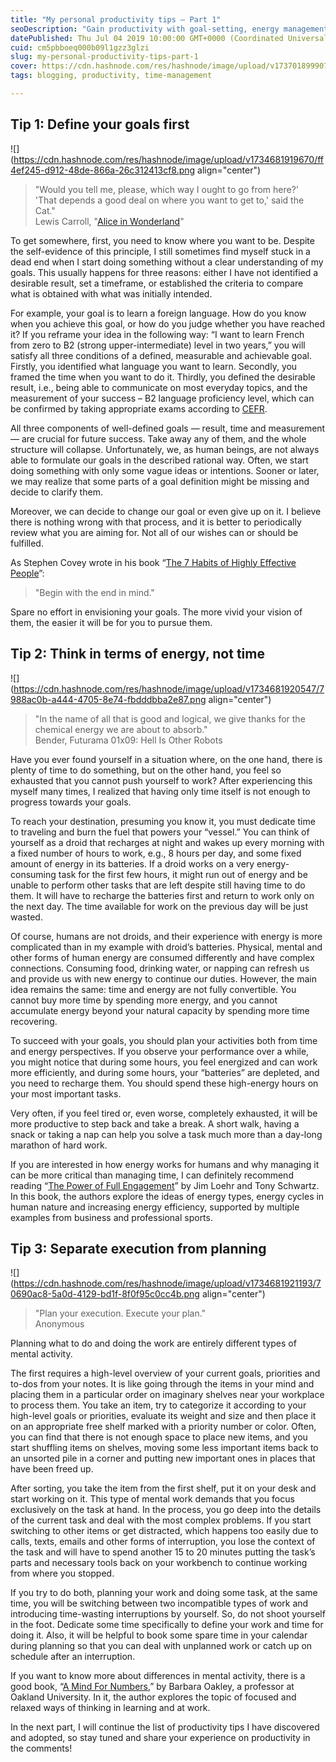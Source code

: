 ```yaml
---
title: "My personal productivity tips – Part 1"
seoDescription: "Gain productivity with goal-setting, energy management, and planning. Unlock potential using actionable strategies and real-life examples"
datePublished: Thu Jul 04 2019 10:00:00 GMT+0000 (Coordinated Universal Time)
cuid: cm5pbboeq000b09l1gzz3glzi
slug: my-personal-productivity-tips-part-1
cover: https://cdn.hashnode.com/res/hashnode/image/upload/v1737018999073/3fb44089-532a-42c4-8344-3e6efefa87ce.png
tags: blogging, productivity, time-management

---
```


## Tip 1: Define your goals first

![](https://cdn.hashnode.com/res/hashnode/image/upload/v1734681919670/ff4ef245-d912-48de-866a-26c312413cf8.png align="center")

> "Would you tell me, please, which way I ought to go from here?'  
> 'That depends a good deal on where you want to get to,' said the Cat."  
> Lewis Carroll, "[Alice in Wonderland](https://andrewmatveychuk.com/refer/alice-in-wonderland)"

To get somewhere, first, you need to know where you want to be. Despite the self-evidence of this principle, I still sometimes find myself stuck in a dead end when I start doing something without a clear understanding of my goals. This usually happens for three reasons: either I have not identified a desirable result, set a timeframe, or established the criteria to compare what is obtained with what was initially intended.

For example, your goal is to learn a foreign language. How do you know when you achieve this goal, or how do you judge whether you have reached it? If you reframe your idea in the following way: “I want to learn French from zero to B2 (strong upper-intermediate) level in two years,” you will satisfy all three conditions of a defined, measurable and achievable goal. Firstly, you identified what language you want to learn. Secondly, you framed the time when you want to do it. Thirdly, you defined the desirable result, i.e., being able to communicate on most everyday topics, and the measurement of your success – B2 language proficiency level, which can be confirmed by taking appropriate exams according to [CEFR](https://en.wikipedia.org/wiki/Common_European_Framework_of_Reference_for_Languages).

All three components of well-defined goals — result, time and measurement — are crucial for future success. Take away any of them, and the whole structure will collapse. Unfortunately, we, as human beings, are not always able to formulate our goals in the described rational way. Often, we start doing something with only some vague ideas or intentions. Sooner or later, we may realize that some parts of a goal definition might be missing and decide to clarify them.

Moreover, we can decide to change our goal or even give up on it. I believe there is nothing wrong with that process, and it is better to periodically review what you are aiming for. Not all of our wishes can or should be fulfilled.

As Stephen Covey wrote in his book “[The 7 Habits of Highly Effective People](https://andrewmatveychuk.com/refer/seven-habits-of-highly-effective-people)”:

> "Begin with the end in mind."

Spare no effort in envisioning your goals. The more vivid your vision of them, the easier it will be for you to pursue them.

## Tip 2: Think in terms of energy, not time

![](https://cdn.hashnode.com/res/hashnode/image/upload/v1734681920547/7988ac0b-a444-4705-8e74-fbdddbba2e87.png align="center")

> "In the name of all that is good and logical, we give thanks for the chemical energy we are about to absorb."  
> Bender, Futurama 01x09: Hell Is Other Robots

Have you ever found yourself in a situation where, on the one hand, there is plenty of time to do something, but on the other hand, you feel so exhausted that you cannot push yourself to work? After experiencing this myself many times, I realized that having only time itself is not enough to progress towards your goals.

To reach your destination, presuming you know it, you must dedicate time to traveling and burn the fuel that powers your “vessel.” You can think of yourself as a droid that recharges at night and wakes up every morning with a fixed number of hours to work, e.g., 8 hours per day, and some fixed amount of energy in its batteries. If a droid works on a very energy-consuming task for the first few hours, it might run out of energy and be unable to perform other tasks that are left despite still having time to do them. It will have to recharge the batteries first and return to work only on the next day. The time available for work on the previous day will be just wasted.

Of course, humans are not droids, and their experience with energy is more complicated than in my example with droid’s batteries. Physical, mental and other forms of human energy are consumed differently and have complex connections. Consuming food, drinking water, or napping can refresh us and provide us with new energy to continue our duties. However, the main idea remains the same: time and energy are not fully convertible. You cannot buy more time by spending more energy, and you cannot accumulate energy beyond your natural capacity by spending more time recovering.

To succeed with your goals, you should plan your activities both from time and energy perspectives. If you observe your performance over a while, you might notice that during some hours, you feel energized and can work more efficiently, and during some hours, your “batteries” are depleted, and you need to recharge them. You should spend these high-energy hours on your most important tasks.

Very often, if you feel tired or, even worse, completely exhausted, it will be more productive to step back and take a break. A short walk, having a snack or taking a nap can help you solve a task much more than a day-long marathon of hard work.

If you are interested in how energy works for humans and why managing it can be more critical than managing time, I can definitely recommend reading “[The Power of Full Engagement](https://andrewmatveychuk.com/refer/the-power-of-full-engagement)” by Jim Loehr and Tony Schwartz. In this book, the authors explore the ideas of energy types, energy cycles in human nature and increasing energy efficiency, supported by multiple examples from business and professional sports.

## Tip 3: Separate execution from planning

![](https://cdn.hashnode.com/res/hashnode/image/upload/v1734681921193/70690ac8-5a0d-4129-bd1f-8f0f95c0cc4b.png align="center")

> "Plan your execution. Execute your plan."  
> Anonymous

Planning what to do and doing the work are entirely different types of mental activity.

The first requires a high-level overview of your current goals, priorities and to-dos from your notes. It is like going through the items in your mind and placing them in a particular order on imaginary shelves near your workplace to process them. You take an item, try to categorize it according to your high-level goals or priorities, evaluate its weight and size and then place it on an appropriate free shelf marked with a priority number or color. Often, you can find that there is not enough space to place new items, and you start shuffling items on shelves, moving some less important items back to an unsorted pile in a corner and putting new important ones in places that have been freed up.

After sorting, you take the item from the first shelf, put it on your desk and start working on it. This type of mental work demands that you focus exclusively on the task at hand. In the process, you go deep into the details of the current task and deal with the most complex problems. If you start switching to other items or get distracted, which happens too easily due to calls, texts, emails and other forms of interruption, you lose the context of the task and will have to spend another 15 to 20 minutes putting the task’s parts and necessary tools back on your workbench to continue working from where you stopped.

If you try to do both, planning your work and doing some task, at the same time, you will be switching between two incompatible types of work and introducing time-wasting interruptions by yourself. So, do not shoot yourself in the foot. Dedicate some time specifically to define your work and time for doing it. Also, it will be helpful to book some spare time in your calendar during planning so that you can deal with unplanned work or catch up on schedule after an interruption.

If you want to know more about differences in mental activity, there is a good book, “[A Mind For Numbers](https://andrewmatveychuk.com/refer/a-mind-for-numbers),” by Barbara Oakley, a professor at Oakland University. In it, the author explores the topic of focused and relaxed ways of thinking in learning and at work.

In the next part, I will continue the list of productivity tips I have discovered and adopted, so stay tuned and share your experience on productivity in the comments!